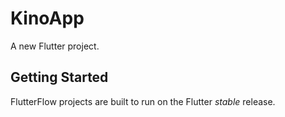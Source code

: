 # KinoApp

A new Flutter project.

## Getting Started

FlutterFlow projects are built to run on the Flutter _stable_ release.
